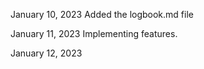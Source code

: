 January 10, 2023
Added the logbook.md file

January 11, 2023
Implementing features.

January 12, 2023
